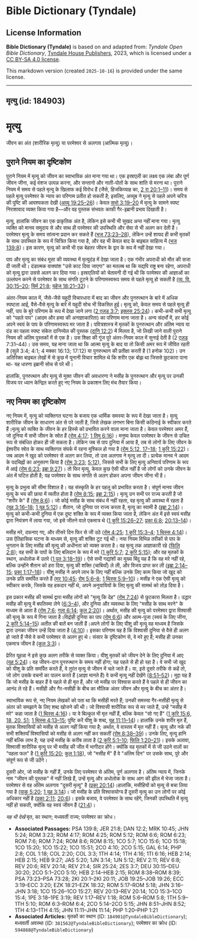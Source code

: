 # Bible Dictionary (Tyndale)

## License Information

**Bible Dictionary (Tyndale)** is based on and adapted from: _Tyndale Open Bible Dictionary_, [Tyndale House Publishers](https://tyndaleopenresources.com/), 2023, which is licensed under a [CC BY-SA 4.0 license](https://creativecommons.org/licenses/by-sa/4.0/legalcode.en).

This markdown version (created `2025-10-16`) is provided under the same license.



--------------------------------

## मृत्यु (id: 184903)

मृत्यु
======

जीवन का अंत (शारीरिक मृत्यु) या परमेश्वर से अलगाव (आत्मिक मृत्यु)।

पुराने नियम का दृष्टिकोण
------------------------

पुराने नियम में मृत्यु को जीवन का स्वाभाविक अंत माना गया था। एक इस्राएली का लक्ष्य एक लंबा और पूर्ण जीवन जीना, कई वंशज उत्पन्न करना, और सन्तानो और नाती\-पोतों के साथ शांति से मरना था। पुराने नियम में समय से पहले मृत्यु के खिलाफ कई विरोध हैं (जैसे, हिजकिय्याह का, [2 रा 20:1–11](https://ref.ly/2Kgs20:1-2Kgs20:11))। समय से पहले मृत्यु परमेश्वर के न्याय का परिणाम प्रतीत हो सकती है; इसलिए, अय्यूब ने मृत्यु से पहले अपने चरित्र की पुष्टि की आवश्यकता देखी ([अय्यू 19:25–26](https://ref.ly/Job19:25-Job19:26))। केवल [सभो 3:19–20](https://ref.ly/Eccl3:19-Eccl3:20) में मृत्यु के सामने स्पष्ट निराशावाद व्यक्त किया गया है—और वह पुस्तक संभवतः काफी गैर\-इब्रानी प्रभाव दिखाती है।

मृत्यु, हालांकि जीवन का एक प्राकृतिक अंत है, लेकिन इसे कभी भी सुखद अन्त नहीं माना गया। मृत्यु व्यक्ति को मानव समुदाय से और साथ ही परमेश्वर की उपस्थिति और सेवा से भी अलग कर देती है। परमेश्वर मृत्यु के समय सांत्वना प्रदान कर सकते हैं ([भज 73:23–28](https://ref.ly/Ps73:23-Ps73:28)), लेकिन उन्हें शायद ही कभी मृतकों के साथ उपस्थित के रूप में चित्रित किया गया है, और वह भी केवल बाद के बाइबल साहित्य में ([भज 139:8](https://ref.ly/Ps139:8))। इस कारण, मृत्यु को कभी भी एक बेहतर जीवन के द्वार के रूप में नहीं देखा गया।

पाप और मृत्यु का संबंध मूसा की व्यवस्था में मृत्युदंड में देखा जाता है। एक गंभीर अपराधी को मौत की सजा दी जाती थी। दंडात्मक वाक्यांश "उसे काट दिया जाएगा" का मतलब था कि यद्यपि राष्ट्र बना रहेगा, अपराधी को मृत्यु द्वारा उससे अलग कर दिया गया। इस्राएलियों को चेतावनी दी गई थी कि परमेश्वर की आज्ञाओं का उल्लंघन करने से परमेश्वर के साथ संगति टूटने के परिणामस्वरूप समय से पहले मृत्यु हो सकती है ([व्य. वि. 30:15–20](https://ref.ly/Deut30:15-Deut30:20); [यिर्म 21:8](https://ref.ly/Jer21:8); [यहेज 18:21–32](https://ref.ly/Ezek18:21-Ezek18:32))।

अंतर\-नियम काल में, जैसे\-जैसे यहूदी विचारधारा में बाद का जीवन और पुनरुत्थान के बारे में अधिक स्पष्टता आई, वैसे\-वैसे मृत्यु के बारे में यहूदी सोच भी विकसित हुई। मृत्यु को, केवल समय से पहले मृत्यु ही नहीं, पाप के बुरे परिणाम के रूप में देखा जाने लगा ([2 एज़ड 3:7](https://ref.ly/2Esd3:7); [इक्लस 25:24](https://ref.ly/Sir25:24))। कभी\-कभी सभी मृत्यु को "पहले पाप" (आदम और हव्वा की अनाज्ञाकारिता) का परिणाम माना जाता है। अन्य संदर्भों में, हर कोई अपने स्वयं के पाप के परिणामस्वरूप मर जाता है। पवित्रशास्त्र में मृतकों के पुनरुत्थान और अंतिम न्याय या दंड का पहला स्पष्ट संकेत दानिय्येल की पुस्तक ([दानि 12:2](https://ref.ly/Dan12:2)) में मिलता है, जो लिखी जाने वाली पुराने नियम की अंतिम पुस्तकों में से एक है। उस शिक्षा की गूंज पुरे अंतर\-नियम काल में सुनाई देती है (2 [एज़ड](https://ref.ly/2Esd3:7) 7:31–44\)। उस समय, यह माना जाता था कि आत्मा मृत्यु के बाद या तो किसी अमर रूप में जीवित रहती है (सुले 3:4; 4:1; 4 मक्का 16:13; 17:12\) या पुनरुत्थान की प्रतीक्षा करती है (1 हनोक 102\)। उन अतिरिक्त बाइबल लेखों में से कुछ में यूनानी विचार शामिल थे कि शरीर एक बोझ था जिससे छुटकारा पाना था\- यह धारणा इब्रानी सोच से परे थी।

हालांकि, पुनरुत्थान और मृत्यु से मुक्त जीवन की अवधारणा ने मसीह के पुनरुत्थान और मृत्यु पर उनकी विजय पर ध्यान केन्द्रित करते हुए नए नियम के प्रकाशन लिए मंच तैयार किया।

नए नियम का दृष्टिकोण
--------------------

नए नियम में, मृत्यु को व्यक्तिगत घटना के बजाय एक धार्मिक समस्या के रूप में देखा जाता है। मृत्यु शारीरिक जीवन के साधारण अंत से परे जाती है, जिसे लेखक लगभग बिना किसी कठिनाई के स्वीकार करते हैं।मृत्यु को व्यक्ति के जीवन के हर हिस्से को प्रभावित करने वाला माना जाता है। केवल परमेश्वर अमर हैं, जो दुनिया में सभी जीवन के स्रोत हैं ([रोम 4:17](https://ref.ly/Rom4:17); [1 तिमु 6:16](https://ref.ly/1Tim6:16))। मनुष्य केवल परमेश्वर के जीवन से उचित रूप से संबंधित होकर ही जी सकता है। लेकिन जब से पाप दुनिया में आया है, तब से लोगों के लिए जीवन के ईश्वरीय स्रोत के साथ व्यक्तिगत संपर्क में रहना मुश्किल हो गया है ([रोम 5:12, 17–18](https://ref.ly/Rom5:12); [1 कुरि 15:22](https://ref.ly/1Cor15:22))।जब आदम ने खुद को परमेश्वर से अलग कर लिया, तो उस अलगाव ने मृत्यु ला दी। प्रत्येक मानव ने आदम के पदचिह्नों का अनुसरण किया है ([रोम 3:23](https://ref.ly/Rom3:23); [5:12](https://ref.ly/Rom5:12)), जिससे सभी के लिए मृत्यु अनिवार्य परिणाम के रूप में आई ([रोम 6:23](https://ref.ly/Rom6:23); [इब्रा 9:27](https://ref.ly/Heb9:27))। तो फिर मृत्यु, केवल कुछ ऐसी चीज़ नहीं है जो लोगों को उनके जीवन के अंत में घटित होती है; यह परमेश्वर के साथ संगति से अलग होकर अपना जीवन जीना भी है।

मृत्यु के प्रभुत्व की सीमा विशाल है। यह संस्कृति के हर पहलू को प्रभावित करता है। संपूर्ण मानव जीवन मृत्यु के भय की छाया में व्यतीत होता है ([रोम 8:15](https://ref.ly/Rom8:15); [इब्रा 2:15](https://ref.ly/Heb2:15))। मृत्यु उन सभी पर राज्य करती है जो "शरीर के" हैं ([रोम 8:6](https://ref.ly/Rom8:6))। जो कोई मसीह के साथ संबंध में नहीं रहता, वह मृत्यु की अवस्था में रहता है ([यूह 3:16–18](https://ref.ly/John3:16-John3:18); [1 यूह 5:12](https://ref.ly/1John5:12))। शैतान, जो दुनिया पर राज्य करता है, मृत्यु का स्वामी है ([इब्रा 2:14](https://ref.ly/Heb2:14))। मृत्यु को कभी\-कभी दुनिया में एक दुष्ट शक्ति के रूप में व्यक्त किया जाता है, लेकिन अंत में इसे स्वयं मसीह द्वारा नियंत्रण में लाया गया, जो इसे जीतने वाले एकमात्र थे ([1 कुरि 15:26–27](https://ref.ly/1Cor15:26-1Cor15:27); [प्रका 6:8](https://ref.ly/Rev6:8); [20:13–14](https://ref.ly/Rev20:13-Rev20:14))।

मसीह मरे, दफनाए गए, और तीसरे दिन फिर से जी उठे ([रोम 4:25](https://ref.ly/Rom4:25); [1 कुरि 15:3–4](https://ref.ly/1Cor15:3-1Cor15:4); [1 थिस्स 4:14](https://ref.ly/1Thess4:14))। उस ऐतिहासिक घटना के माध्यम से, मृत्यु की शक्ति टूट गई थी। नया नियम विभिन्न तरीकों से पाप के भुगतान के लिए मसीह की मृत्यु की अधीनता को व्यक्त करता है। वह मृत्यु तक आज्ञाकारी रहे ([फिलि 2:8](https://ref.ly/Phil2:8)); वह सभी के पापों के लिए बलिदान के रूप में मरे ([1 कुरि 5:7](https://ref.ly/1Cor5:7); [2 कुरि 5:15](https://ref.ly/2Cor5:15)); और वह मृतकों के स्थान, अधोलोक में उतरे ([1 पत 3:18–19](https://ref.ly/1Pet3:18-1Pet3:19))। ऐसे सभी गद्यांशों का मुख्य बिंदु यह है कि वह मरे नहीं रहे, बल्कि उन्होंने शैतान को हरा दिया, मृत्यु की शक्ति (चाबियाँ) ले ली, और विजय प्राप्त कर ली ([इब्रा 2:14–15](https://ref.ly/Heb2:14-Heb2:15); [प्रका 1:17–18](https://ref.ly/Rev1:17-Rev1:18))। यीशु मसीह ने अपने लाभ के लिए नहीं बल्कि उनके लिए काम किया जो खुद को उनके प्रति समर्पित करते हैं ([मर 10:45](https://ref.ly/Mark10:45); [रोम 5:6–8](https://ref.ly/Rom5:6-Rom5:8); [1 थिस्स 5:9–10](https://ref.ly/1Thess5:9-1Thess5:10))। मसीह ने एक ऐसी मृत्यु को स्वीकार करके, जिसके वह हकदार नहीं थे, अपने अनुयायियों के लिए मृत्यु की सामर्थ को तोड़ दिया है।

इस प्रकार मसीह की सामर्थ द्वारा मसीह लोगों को "मृत्यु कि देह" ([रोम 7:24](https://ref.ly/Rom7:24)) से छुटकारा मिलता है। उद्धार मसीह की मृत्यु में बपतिस्मा लेने ([6:3–4](https://ref.ly/Rom6:3-Rom6:4)), और दुनिया और व्यवस्था के लिए "मसीह के साथ मरने" के माध्यम से आता है ([रोम 7:6](https://ref.ly/Rom7:6); [गला 6:14](https://ref.ly/Gal6:14); [कुल 2:20](https://ref.ly/Col2:20))। अर्थात, मसीह की मृत्यु को परमेश्वर द्वारा विश्वासी की मृत्यु के रूप में गिना जाता है।विद्रोही दुनिया का पाप ([रोम 6:6](https://ref.ly/Rom6:6)) और आत्म\-पूजा (स्वयं के लिए जीना, [2 कुरि 5:14–15](https://ref.ly/2Cor5:14-2Cor5:15)) अतीत की बातें बन जाती हैं।अपने लोगों के लिए यीशु की मृत्यु वह माध्यम है जिसके द्वारा उनका जीवन उन्हें दिया जाता है ([4:10](https://ref.ly/2Cor4:10))। इसका परिणाम यह है कि विश्वासी दुनिया से वैसे ही अलग हो जाते हैं जैसे वे कभी परमेश्वर से अलग हुए थे। संसार के दृष्टिकोण से, वे मरे हुए हैं; मसीह ही उनका एकमात्र जीवन है ([कुल 3:3](https://ref.ly/Col3:3))।

प्रेरित यूहन्ना ने इसे कुछ अलग तरीके से व्यक्त किया। यीशु मृतकों को जीवन देने के लिए दुनिया में आए ([यूह 5:24](https://ref.ly/John5:24))। वह जीवन\-दान पुनरुत्थान के समय नहीं होगा; यह पहले से ही हो रहा है। वे सभी जो खुद को यीशु के प्रति समर्पित करते हैं, वे तुरंत मृत्यु से जीवन में चले जाते हैं। या, इसे दूसरे तरीके से कहें तो, जो लोग उसके वचनों का पालन करते हैं (आज्ञा मानते हैं) वे कभी मृत्यु नहीं देखेंगे ([8:51–52](https://ref.ly/John8:51-John8:52))। मुद्दा यह है कि जो मसीह के बाहर हैं वे पहले से ही मृत हैं, और जो मसीह पर विश्वास करते हैं वे पहले से ही जीवन का आनंद ले रहे हैं। मसीही और गैर\-मसीही के बीच का मौलिक अंतर जीवन और मृत्यु के बीच का अंतर है।

स्वाभाविक रूप से, नए नियम लेखकों को पता था कि मसीही मरते हैं; उनकी समस्या गैर\-मसीही मृत्यु से अंतर को समझाने के लिए शब्द खोजने की थी। जो विश्वासी शारीरिक रूप से मर जाते हैं, उन्हें "मसीह में मरे" कहा जाता है ([1 थिस्स 4:16](https://ref.ly/1Thess4:16))। या वे बिल्कुल भी मृत नहीं हैं, बल्कि केवल "सो गए हैं" ([1 कुरि 15:6, 18, 20, 51](https://ref.ly/1Cor15:6); [1 थिस्स 4:13–15](https://ref.ly/1Thess4:13-1Thess4:15); पुष्टि करें यीशु के शब्द, [यूह 11:11–14](https://ref.ly/John11:11-John11:14))। हालांकि उनके शरीर मृत हैं, मृतक विश्वासियों को मसीह से अलग नहीं किया गया है; अर्थात, वे वास्तव में मृत नहीं हैं। मृत्यु और नर्क की सभी शक्तियाँ विश्वासियों को मसीह से अलग नहीं कर सकतीं ([रोम 8:38–39](https://ref.ly/Rom8:38-Rom8:39))। उनके लिए, मृत्यु हानि नहीं बल्कि लाभ है; यह उन्हें मसीह के करीब लाता है ([2 कुरि 5:1–10](https://ref.ly/2Cor5:1-2Cor5:10); [फिलि 1:20–21](https://ref.ly/Phil1:20-Phil1:21))। इसके अलावा, विश्वासी शारीरिक मृत्यु पर भी मसीह की जीत में भागीदार होंगे। क्योंकि वह मृतकों में से जी उठने वालों का "पहला फल" है ([1 कुरि 15:20](https://ref.ly/1Cor15:20); [कुल 1:18](https://ref.ly/Col1:18)), जो "मसीह में" हैं वे "अंतिम दिन" पर उसके साथ, पुरे और संपूर्ण रूप से जी उठेंगे।

दूसरी ओर, जो मसीह के नहीं हैं, उनके लिए परमेश्वर से अंतिम, पूर्ण अलगाव है। अंतिम न्याय में, जिनके नाम "जीवन की पुस्तक" में नहीं लिखे हैं, उन्हें मृत्यु और अधोलोक के साथ आग की झील में भेजा जाता है। परमेश्वर से वह अंतिम अलगाव "दूसरी मृत्यु" है ([प्रका 20:14](https://ref.ly/Rev20:14))।हालांकि, मसीहियों को मृत्यु से बचा लिया गया है ([याकू 5:20](https://ref.ly/Jas5:20); [1 यूह 3:14](https://ref.ly/1John3:14))। जो मसीह के प्रति विश्वासयोग्य हैं दूसरी मृत्यु का उन लोगों पर कोई अधिकार नहीं है ([प्रका 2:11](https://ref.ly/Rev2:11); [20:6](https://ref.ly/Rev20:6))। इसके बजाय, वे परमेश्वर के साथ रहेंगे, जिनकी उपस्थिति में मृत्यु नहीं हो सकती, क्योंकि वह स्वयं जीवन हैं ([21:4](https://ref.ly/Rev21:4))।

*यह भी देखें* मृत, का स्थान; मध्यवर्ती राज्य; परमेश्वर का क्रोध।

* **Associated Passages:** PSA 139:8; JER 21:8; DAN 12:2; MRK 10:45; JHN 5:24; ROM 3:23; ROM 4:17; ROM 4:25; ROM 5:12; ROM 6:6; ROM 6:23; ROM 7:6; ROM 7:24; ROM 8:6; ROM 8:15; 1CO 5:7; 1CO 15:6; 1CO 15:18; 1CO 15:20; 1CO 15:22; 1CO 15:51; 2CO 4:10; 2CO 5:15; GAL 6:14; PHP 2:8; COL 1:18; COL 2:20; COL 3:3; 1TH 4:14; 1TH 4:16; 1TI 6:16; HEB 2:14; HEB 2:15; HEB 9:27; JAS 5:20; 1JN 3:14; 1JN 5:12; REV 2:11; REV 6:8; REV 20:6; REV 20:14; REV 21:4; SIR 25:24; 2ES 3:7; DEU 30:15–DEU 30:20; 2CO 5:1–2CO 5:10; HEB 2:14–HEB 2:15; ROM 8:38–ROM 8:39; PSA 73:23–PSA 73:28; 2KI 20:1–2KI 20:11; JOB 19:25–JOB 19:26; ECC 3:19–ECC 3:20; EZK 18:21–EZK 18:32; ROM 5:17–ROM 5:18; JHN 3:16–JHN 3:18; 1CO 15:26–1CO 15:27; REV 20:13–REV 20:14; 1CO 15:3–1CO 15:4; 1PE 3:18–1PE 3:19; REV 1:17–REV 1:18; ROM 5:6–ROM 5:8; 1TH 5:9–1TH 5:10; ROM 6:3–ROM 6:4; 2CO 5:14–2CO 5:15; JHN 8:51–JHN 8:52; 1TH 4:13–1TH 4:15; JHN 11:11–JHN 11:14; PHP 1:20–PHP 1:21
* **Associated Articles:** मृतकों का स्थान (ID: `184901@TyndaleBibleDictionary`); मध्यवर्ती अवस्था (ID: `381562@TyndaleBibleDictionary`); परमेश्वर का क्रोध (ID: `594868@TyndaleBibleDictionary`)

